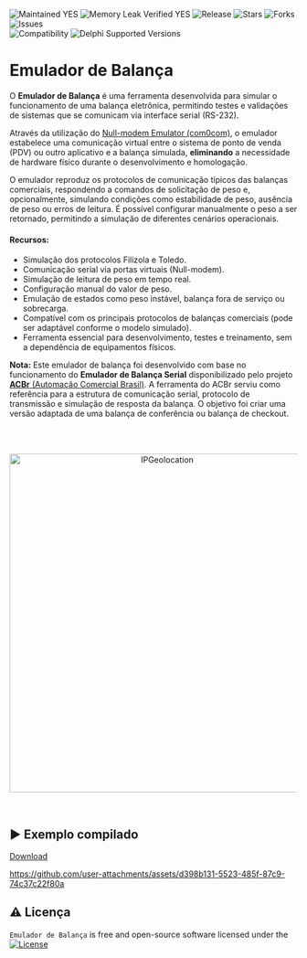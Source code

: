 ![Maintained YES](https://img.shields.io/badge/Maintained%3F-yes-green.svg?style=flat-square&color=important)
![Memory Leak Verified YES](https://img.shields.io/badge/Memory%20Leak%20Verified%3F-yes-green.svg?style=flat-square&color=important)
![Release](https://img.shields.io/github/v/release/antoniojmsjr/EmuladorBalanca?label=Latest%20release&style=flat-square&color=important)
![Stars](https://img.shields.io/github/stars/antoniojmsjr/EmuladorBalanca.svg?style=flat-square)
![Forks](https://img.shields.io/github/forks/antoniojmsjr/EmuladorBalanca.svg?style=flat-square)
![Issues](https://img.shields.io/github/issues/antoniojmsjr/EmuladorBalanca.svg?style=flat-square&color=blue)</br>
![Compatibility](https://img.shields.io/badge/Compatibility-VCL,%20Firemonkey-3db36a?style=flat-square)
![Delphi Supported Versions](https://img.shields.io/badge/Delphi%20Supported%20Versions-Seattle%20and%20higher-3db36a?style=flat-square)

# Emulador de Balança

O **Emulador de Balança** é uma ferramenta desenvolvida para simular o funcionamento de uma balança eletrônica, permitindo testes e validações de sistemas que se comunicam via interface serial (RS-232).

Através da utilização do [Null-modem Emulator (com0com)](https://sourceforge.net/projects/com0com
), o emulador estabelece uma comunicação virtual entre o sistema de ponto de venda (PDV) ou outro aplicativo e a balança simulada, **eliminando** a necessidade de hardware físico durante o desenvolvimento e homologação.

O emulador reproduz os protocolos de comunicação típicos das balanças comerciais, respondendo a comandos de solicitação de peso e, opcionalmente, simulando condições como estabilidade de peso, ausência de peso ou erros de leitura. É possível configurar manualmente o peso a ser retornado, permitindo a simulação de diferentes cenários operacionais.

#### Recursos:

* Simulação dos protocolos Filizola e Toledo.
* Comunicação serial via portas virtuais (Null-modem).
* Simulação de leitura de peso em tempo real.
* Configuração manual do valor de peso.
* Emulação de estados como peso instável, balança fora de serviço ou sobrecarga.
* Compatível com os principais protocolos de balanças comerciais (pode ser adaptável conforme o modelo simulado).
* Ferramenta essencial para desenvolvimento, testes e treinamento, sem a dependência de equipamentos físicos.

**Nota:** Este emulador de balança foi desenvolvido com base no funcionamento do **Emulador de Balança Serial** disponibilizado pelo projeto [**ACBr** (Automação Comercial Brasil)](https://www.projetoacbr.com.br/forum/topic/48756-emulador-de-balan%C3%A7a-toledo/). A ferramenta do ACBr serviu como referência para a estrutura de comunicação serial, protocolo de transmissão e simulação de resposta da balança. O objetivo foi criar uma versão adaptada de uma balança de conferência ou balança de checkout.

</br>
</br>
<p align="center">
  <a href="https://github.com/user-attachments/assets/e2993dfb-2e70-4151-adba-12d2f03de163">
    <img alt="IPGeolocation" height="593" width="536" src="https://github.com/user-attachments/assets/e2993dfb-2e70-4151-adba-12d2f03de163">
  </a>
</p>
</br>

## ▶️ Exemplo compilado

[Download](https://github.com/user-attachments/files/20431671/Emulador.zip)

https://github.com/user-attachments/assets/d398b131-5523-485f-87c9-74c37c22f80a

## :warning: Licença
`Emulador de Balança` is free and open-source software licensed under the [![License](https://img.shields.io/badge/license-Apache%202-blue.svg)](https://github.com/antoniojmsjr/EmuladorBalanca/blob/master/LICENSE)
